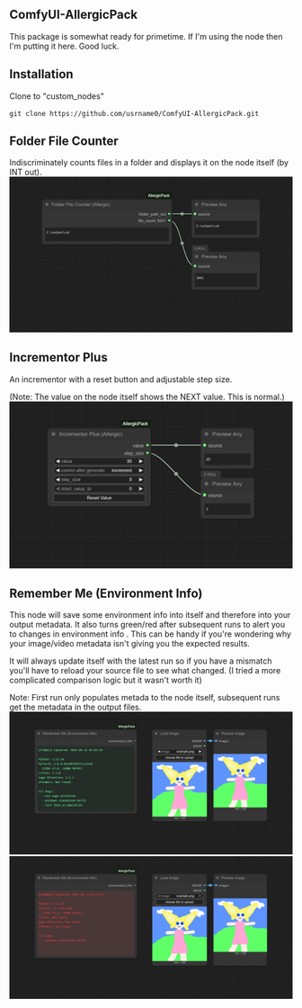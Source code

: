 ﻿## ComfyUI-AllergicPack
This package is somewhat ready for primetime.  If I'm using the node then I'm putting it here.  Good luck.

## Installation
Clone to "custom_nodes"

```
git clone https://github.com/usrname0/ComfyUI-AllergicPack.git
```

## Folder File Counter
Indiscriminately counts files in a folder and displays it on the node itself (by INT out).
![Node Picture](./FolderFileCounter/example_workflows/FolderFileCounter.png)

## Incrementor Plus
An incrementor with a reset button and adjustable step size. 

(Note: The value on the node itself shows the NEXT value.  This is normal.)
![Node Picture](./IncrementorPlus/example_workflows/IncrementorPlus.png)

## Remember Me (Environment Info)
This node will save some environment info into itself and therefore into your output metadata.  It also turns green/red after subsequent runs to alert you to changes in environment info .  This can be handy if you're wondering why your image/video metadata isn't giving you the expected results. 
 
It will always update itself with the latest run so if you have a mismatch you'll have to reload your source file to see what changed.  (I tried a more complicated comparison logic but it wasn't worth it)

Note: First run only populates metada to the node itself, subsequent runs get the metadata in the output files.
![Node Picture](./RememberMe/example_workflows/RememberMe-Green.png)
![Node Picture](./RememberMe/example_workflows/RememberMe-Red.png)
